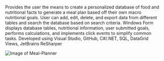 Provides the user the means to create a personalized database of food and nutritional facts to generate a meal plan based off their own
macro nutritional goals. User can add, edit, delete, and export data from different tables and search the database based on search criteria. Windows
Form displays database tables, nutritional information, user submitted goals, performs calculations, and implements click events to simplify common
tasks. Developed using Visual Studio, GitHub, C#/.NET, SQL, DataGrid Views, JetBrains ReSharper

![Image of Meal-Planner](https://i.imgur.com/IbqwagQ.png)
